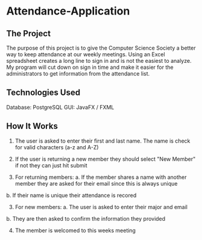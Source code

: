 # Attendance-Application

## The Project

The purpose of this project is to give the Computer Science Society a better way to keep
attendance at our weekly meetings. Using an Excel spreadsheet creates a long line to sign
in and is not the easiest to analyze. My program will cut down on sign in time and make it 
easier for the administrators to get information from the attendance list.
	
## Technologies Used

Database: PostgreSQL
GUI: JavaFX / FXML
	
## How It Works

1. The user is asked to enter their first and last name. The name is check for valid
characters (a-z and A-Z)
	
2. If the user is returning a new member they should select "New Member" if not they can just hit submit
	
3. For returning members:
a. If the member shares a name with another member they are asked for their email since this is always
		unique
		
b. If their name is unique their attendance is recored
		
3. For new members:
a. The user is asked to enter their major and email
		
b. They are then asked to confirm the information they provided
		
4. The member is welcomed to this weeks meeting 
